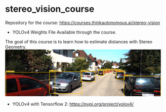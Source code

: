 # stereo_vision_course
Repository for the course: https://courses.thinkautonomous.ai/stereo-vision

* YOLOv4 Weights File Available through the course.

The goal of this course is to learn how to estimate distances with Stereo Geometry.
![](output/result.png)

* YOLOv4 with Tensorflow 2: https://pypi.org/project/yolov4/


